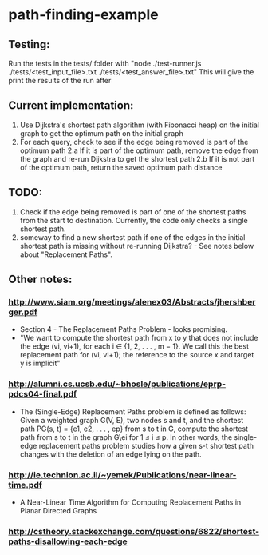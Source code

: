 # path-finding-example

## Testing:
Run the tests in the tests/ folder with "node ./test-runner.js ./tests/<test_input_file>.txt ./tests/<test_answer_file>.txt"
This will give the print the results of the run after 

## Current implementation:
1. Use Dijkstra's shortest path algorithm (with Fibonacci heap) on the initial graph to get the optimum path on the initial graph
2. For each query, check to see if the edge being removed is part of the optimum path
2.a If it is part of the optimum path, remove the edge from the graph and re-run Dijkstra to get the shortest path
2.b If it is not part of the optimum path, return the saved optimum path distance

## TODO:
1. Check if the edge being removed is part of one of the shortest paths from the start to destination.  Currently, the code only checks a single shortest path.
2. someway to find a new shortest path if one of the edges in the initial shortest path is missing without re-running Dijkstra? - See notes below about "Replacement Paths".

## Other notes:
### http://www.siam.org/meetings/alenex03/Abstracts/jhershberger.pdf
* Section 4 - The Replacement Paths Problem - looks promising. 
* "We want to compute the shortest path from x to y that does not include the edge (vi, vi+1), for each i ∈ {1, 2, . . . , m − 1}. We call this the best replacement path for (vi, vi+1); the reference to the source x and target y is implicit"

### http://alumni.cs.ucsb.edu/~bhosle/publications/eprp-pdcs04-final.pdf
* The (Single-Edge) Replacement Paths problem is defined
as follows: Given a weighted graph G(V, E), two nodes
s and t, and the shortest path PG(s, t) = {e1, e2, . . . , ep}
from s to t in G, compute the shortest path from s to t in the
graph G\ei
for 1 ≤ i ≤ p. In other words, the single-edge
replacement paths problem studies how a given s-t shortest
path changes with the deletion of an edge lying on the path.

### http://ie.technion.ac.il/~yemek/Publications/near-linear-time.pdf
* A Near-Linear Time Algorithm for Computing Replacement Paths
in Planar Directed Graphs

### http://cstheory.stackexchange.com/questions/6822/shortest-paths-disallowing-each-edge

